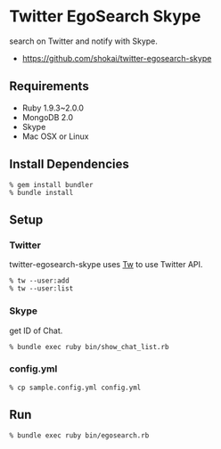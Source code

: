 Twitter EgoSearch Skype
=======================
search on Twitter and notify with Skype.

- https://github.com/shokai/twitter-egosearch-skype

Requirements
------------
- Ruby 1.9.3~2.0.0
- MongoDB 2.0
- Skype
- Mac OSX or Linux


Install Dependencies
--------------------

    % gem install bundler
    % bundle install


Setup
-----

### Twitter
twitter-egosearch-skype uses [Tw](http://shokai.github.io/tw/) to use Twitter API.

    % tw --user:add
    % tw --user:list

### Skype
get ID of Chat.

    % bundle exec ruby bin/show_chat_list.rb


### config.yml

    % cp sample.config.yml config.yml


Run
---

    % bundle exec ruby bin/egosearch.rb
